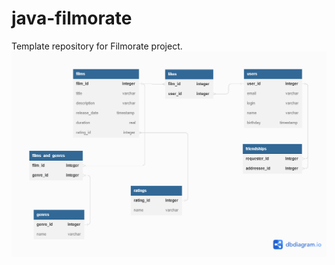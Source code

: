 # java-filmorate
Template repository for Filmorate project.
![Filmorate Database Diagram](/images/filmorate_db.png)
